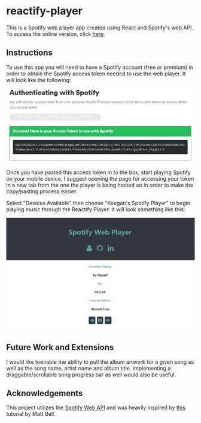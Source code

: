 # reactify-player
This is a Spotify web player app created using React and Spotify's web API. To access the online version, click [here](https://keeganosler.github.io/reactify-player).

## Instructions
To use this app you will need to have a Spotify account (free or premium) in order to obtain the Spotify access token needed to use the web player.  It will look like the following:

![screenshot](https://github.com/keeganosler/reactify-player/blob/master/auth.JPG)

Once you have pasted this access token in to the box, start playing Spotify on your mobile device.  I suggest opening the page for accessing your token in a new tab from the one the player is being hosted on in order to make the copy/pasting process easier.

Select "Devices Available" then choose "Keegan's Spotify Player" to begin playing music through the Reactify Player. It will look something like this:

![screenshot](https://github.com/keeganosler/reactify-player/blob/master/webplayer.JPG)

## Future Work and Extensions
I would like toenable the ability to pull the album artwork for a given song as well as the song name, artist name and album title.  Implementing a draggable/scrollable song progress bar as well would also be useful.

## Acknowledgements

This project utilizes the [Spotify Web API](https://developer.spotify.com/documentation/web-api/) and was heavily inspired by [this](https://mbell.me/blog/2017-12-29-react-spotify-playback-api/) tutorial by Matt Bell.
